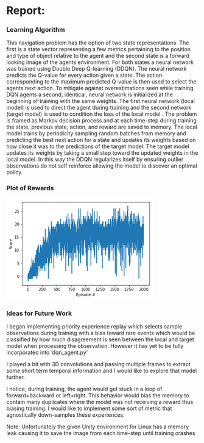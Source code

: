 [//]: # (Image References)

[image1]: https://github.com/physicsman/Udacity_DRLND/blob/master/p1_navigation/rewards_plot_navigation.png "Rewards for Navigation"

# Report:

### Learning Algorithm

This navigation problem has the option of two state representations. The first is a state vector representing a few metrics pertaining to the position and type of object relative to the agent and the second state is a forward looking image of the agents environment. For both states a neural network was trained using Double Deep Q-learning (DDQN).  The neural network predicts the Q-value for every action given a state. The action corresponding to the maximum predicted Q-value is then used to select the agents next action. To mitigate against overestimations seen while training DQN agents a second, identical, neural network is initialized at the beginning of training with the same weights. The first neural network (local model) is used to direct the agent during training and the second network (target model) is used to condition the loss of the local model . The problem is framed as Markov decision process and at each time-step during training the state, previous state, action, and reward are saved to memory. The local model trains by periodicity sampling random batches from memory and predicting the best next action for a state and updates its weights based on how close it was to the predictions of the target model. The target model updates its weights by taking a small step toward the updated weights in the local model. In this way the DDQN regularizes itself by ensuring outlier observations do not self reinforce allowing the model to discover an optimal policy. 

### Plot of Rewards

![Rewards for Navigation][image1]

### Ideas for Future Work

I began implementing priority experience replay which selects sample observations during training with a bias toward rare events which would be classified by how much disagreement is seen between the local and target model when processing the observation. However it has yet to be fully incorporated into ‘dqn_agent.py’

I played a bit with 3D convolutions and passing multiple frames to extract some short term temporal information and I would like to explore that model further. 

I notice, during training, the agent would get stuck in a loop of forward+backward or left+right. This behavior would bias the memory to contain many duplicates where the model was not receiving a reward thus biasing training. I would like to implement some sort of metric that agnostically down-samples these experiences.  

Note: Unfortunately the given Unity environment for Linux has a memory leak causing it to save the image from each time-step until training crashes 

